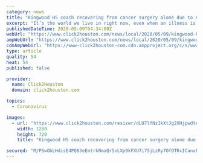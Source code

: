 ```yaml
---
category: news
title: "Kingwood HS coach recovering from cancer surgery alone due to COVID-19 hospital restrictions"
excerpt: "It’s the world we live in right now, even when an illness is not COVID-19 -- it’s still, somehow impacted by this pandemic."
publishedDateTime: 2020-05-09T04:34:00Z
webUrl: "https://www.click2houston.com/news/local/2020/05/09/kingwood-hs-coach-recovering-from-cancer-surgery-alone-due-to-covid-19-hospital-restrictions/"
ampWebUrl: "https://www.click2houston.com/news/local/2020/05/09/kingwood-hs-coach-recovering-from-cancer-surgery-alone-due-to-covid-19-hospital-restrictions/?outputType=amp"
cdnAmpWebUrl: "https://www-click2houston-com.cdn.ampproject.org/c/s/www.click2houston.com/news/local/2020/05/09/kingwood-hs-coach-recovering-from-cancer-surgery-alone-due-to-covid-19-hospital-restrictions/?outputType=amp"
type: article
quality: 54
heat: 54
published: false

provider:
  name: Click2Houston
  domain: click2houston.com

topics:
  - Coronavirus

images:
  - url: "https://www.click2houston.com/resizer/dLU7lfNz1kXtJg2XHjpwdte8FTg=/1280x720/smart/d1vhqlrjc8h82r.cloudfront.net/05-08-2020/t_c4b277bd22b1470183e6192bf7098f96_name_image.jpg"
    width: 1280
    height: 720
    title: "Kingwood HS coach recovering from cancer surgery alone due to COVID-19 hospital restrictions"

secured: "M/PSwObLHdisE4PQ83eEmtrkNmaQr5oLXp9kFXU7i7SjLzRy7OfOTRxICanxk+2Ejf/Y6sjeykWQ0arHpkzjQDq16CG7UzyqmfANe2I8Z3CzE8X1VIBynOdO+DLJu+z2c5vIBoGscLmGZxwNDOPm4fGZmNpEVXzdtIJiepf1Of12ZAAGrax88RJviq0uNuMfnK4nbg3NksZgOgtuaaJlcXbFfOG+d+FxfCR4IUXFPPwMVK5qyDEFbKeKuVPT1RQTN0gU1yhMqcIt4FCQp8YdSSa/jXC6PIBTtMlfqO2Ip/8uwrquosvZ1HXhFtg41cqh;sLfBeejFeNiXUjJ/K13g+g=="
---
```



